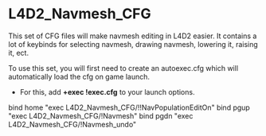 # L4D2_Navmesh_CFG
This set of CFG files will make navmesh editing in L4D2 easier.
It contains a lot of keybinds for selecting navmesh, drawing navmesh, lowering it, raising it, ect.


To use this set, you will first need to create an autoexec.cfg which will automatically load the cfg on game launch.
- For this, add **+exec !exec.cfg** to your launch options.

bind home "exec L4D2_Navmesh_CFG/!!NavPopulationEditOn"
bind pgup "exec L4D2_Navmesh_CFG/!Navmesh"
bind pgdn "exec L4D2_Navmesh_CFG/!Navmesh_undo"
